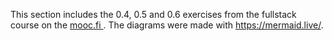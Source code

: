 This section includes the 0.4, 0.5 and 0.6 exercises from the fullstack course on the [mooc.fi ](https://fullstackopen.com/en/part0/fundamentals_of_web_apps#loading-a-page-containing-java-script-review). 
The diagrams were made with https://mermaid.live/.